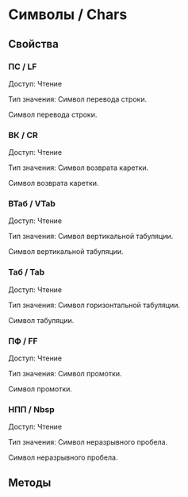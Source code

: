 
# Символы / Chars

## Свойства
    
### ПС / LF
Доступ: Чтение

Тип значения: Символ перевода строки.

    
    
Символ перевода строки.


  
  
### ВК / CR
Доступ: Чтение

Тип значения: Символ возврата каретки.

    
    
Символ возврата каретки.


  
  
### ВТаб / VTab
Доступ: Чтение

Тип значения: Символ вертикальной табуляции.

    
    
Символ вертикальной табуляции.


  
  
### Таб / Tab
Доступ: Чтение

Тип значения: Символ горизонтальной табуляции.

    
    
Символ табуляции.


  
  
### ПФ / FF
Доступ: Чтение

Тип значения: Символ промотки.

    
    
Символ промотки.


  
  
### НПП / Nbsp
Доступ: Чтение

Тип значения: Символ неразрывного пробела.

    
    
Символ неразрывного пробела.


  
  
## Методы
    